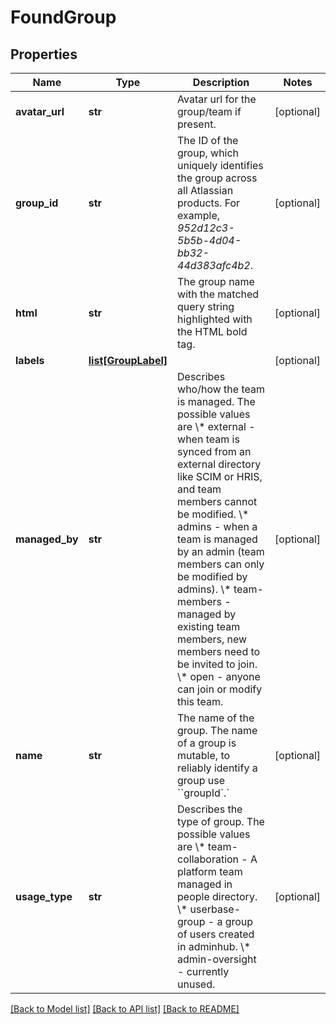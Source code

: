 # FoundGroup

## Properties
Name | Type | Description | Notes
------------ | ------------- | ------------- | -------------
**avatar_url** | **str** | Avatar url for the group/team if present. | [optional] 
**group_id** | **str** | The ID of the group, which uniquely identifies the group across all Atlassian products. For example, *952d12c3-5b5b-4d04-bb32-44d383afc4b2*. | [optional] 
**html** | **str** | The group name with the matched query string highlighted with the HTML bold tag. | [optional] 
**labels** | [**list[GroupLabel]**](GroupLabel.md) |  | [optional] 
**managed_by** | **str** | Describes who/how the team is managed. The possible values are   \\* external - when team is synced from an external directory like SCIM or HRIS, and team members cannot be modified.   \\* admins - when a team is managed by an admin (team members can only be modified by admins).   \\* team-members - managed by existing team members, new members need to be invited to join.   \\* open - anyone can join or modify this team. | [optional] 
**name** | **str** | The name of the group. The name of a group is mutable, to reliably identify a group use &#x60;&#x60;groupId&#x60;.&#x60; | [optional] 
**usage_type** | **str** | Describes the type of group. The possible values are   \\* team-collaboration - A platform team managed in people directory.   \\* userbase-group - a group of users created in adminhub.   \\* admin-oversight - currently unused. | [optional] 

[[Back to Model list]](../README.md#documentation-for-models) [[Back to API list]](../README.md#documentation-for-api-endpoints) [[Back to README]](../README.md)

